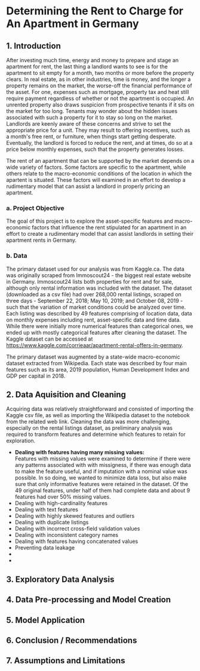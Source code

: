 # Determining the Rent to Charge for An Apartment in Germany
## 1. Introduction
After investing much time, energy and money to prepare and stage an apartment for rent, the last thing a landlord wants to see is for the apartment to sit empty for a month, two months or more before the property clears. In real estate, as in other industries, time is money, and the longer a property remains on the market, the worse-off the financial performance of the asset. For one, expenses such as mortgage, property tax and heat still require payment regardless of whether or not the apartment is occupied.  An unrented property also draws suspicion from prospective tenants if it sits on the market for too long. Tenants may wonder about the hidden issues associated with such a property for it to stay so long on the market. Landlords are keenly aware of these concerns and strive to set the appropriate price for a unit. They may result to offering incentives, such as a month's free rent, or furniture, when things start getting desperate. Eventually, the landlord is forced to reduce the rent, and at times, do so at a price below monthly expenses, such that the property generates losses. 

The rent of an apartment that can be supported by the market depends on a wide variety of factors. Some factors are specific to the apartment, while others relate to the macro-economic conditions of the location in which the apartent is situated. These factors will examined in an effort to develop a rudimentary model that can assist a landlord in properly pricing an apartment.

### a. Project Objective
The goal of this project is to explore the asset-specific features and macro-economic factors that influence the rent stipulated for an apartment in an effort to create a rudimentary model that can assist landlords in setting their apartment rents in Germany.

### b. Data
The primary dataset used for our analysis was from Kaggle.ca. The data was originally scraped from Immoscout24 - the biggest real estate website in Germany. Immoscout24 lists both properties for rent and for sale, although only rental information was included with the dataset. The dataset (downloaded as a csv file) had over 268,000 rental listings, scraped on three days - September 22, 2018; May 10, 2019; and October 08, 2019 - such that the variation of market conditions could be analyzed over time. Each listing was described by 49 features comprising of location data, data on monthly expenses including rent, asset-specific data and time data. While there were initially more numerical features than categorical ones, we ended up with mostly categorical features after cleaning the dataset. The Kaggle dataset can be accessed at https://www.kaggle.com/corrieaar/apartment-rental-offers-in-germany.

The primary dataset was augmented by a state-wide macro-economic dataset extracted from Wikipedia. Each state was described by four main features such as its area, 2019 population, Human Development Index and GDP per capital in 2018. 


## 2. Data Aquisition and Cleaning
Acquiring data was relatively straightforward and consisted of importing the Kaggle csv file, as well as importing the Wikipedia dataset to the notebook from the related web link. Cleaning the data was more challenging, especially on the rental listings dataset, as preliminary analysis was required to transform features and determine which features to retain for exploration. 
- __Dealing with features having many missing values:__<br>
Features with missing values were examined to determine if there were any patterns associated with with missigness, if there was enough data to make the feature useful, and if imputation with a nominal value was possible. In so doing, we wanted to minimize data loss, but also make sure that only informative features were retained in the dataset. Of the 49 original features, under half of them had complete data and about 9 features had over 50% missing values. 
- Dealing with high-cardinality features
- Dealing with text features
- Dealing with highly skewed features and outliers
- Dealing with duplicate listings
- Dealing with incorrect cross-field validation values
- Dealing with inconsistent category names
- Dealing with features having concatenated values
- Preventing data leakage
- 
- 
## 3. Exploratory Data Analysis
## 4. Data Pre-processing and Model Creation
## 5. Model Application
## 6. Conclusion / Recommendations
## 7. Assumptions and Limitations

